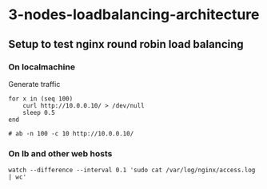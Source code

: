 # 3-nodes-loadbalancing-architecture

## Setup to test nginx round robin load balancing

### On localmachine

Generate traffic

```
for x in (seq 100)
    curl http://10.0.0.10/ > /dev/null
    sleep 0.5
end

# ab -n 100 -c 10 http://10.0.0.10/  
```

### On lb and other web hosts

```
watch --difference --interval 0.1 'sudo cat /var/log/nginx/access.log | wc'
```